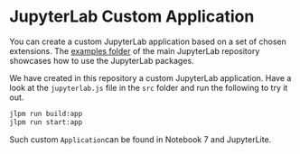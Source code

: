# JupyterLab Custom Application

You can create a custom JupyterLab application based on a set of chosen extensions. The [examples folder](https://github.com/jupyterlab/jupyterlab/tree/master/examples) of the main JupyterLab repository showcases how to use the JupyterLab packages.

We have created in this repository a custom JupyterLab application. Have a look at the `jupyterlab.js` file in the `src` folder and run the following to try it out.

```bash
jlpm run build:app
jlpm run start:app
```

Such custom `Application`can be found in Notebook 7 and JupyterLite.
